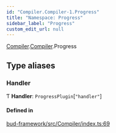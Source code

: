```yaml
---
id: "Compiler.Compiler-1.Progress"
title: "Namespace: Progress"
sidebar_label: "Progress"
custom_edit_url: null
---
```


[Compiler](Compiler.md).[Compiler](Compiler.Compiler-1.md).Progress

## Type aliases

### Handler

Ƭ **Handler**: `ProgressPlugin`[``"handler"``]

#### Defined in

[bud-framework/src/Compiler/index.ts:69](https://github.com/roots/bud/blob/18ced3274/packages/@roots/bud-framework/src/Compiler/index.ts#L69)
